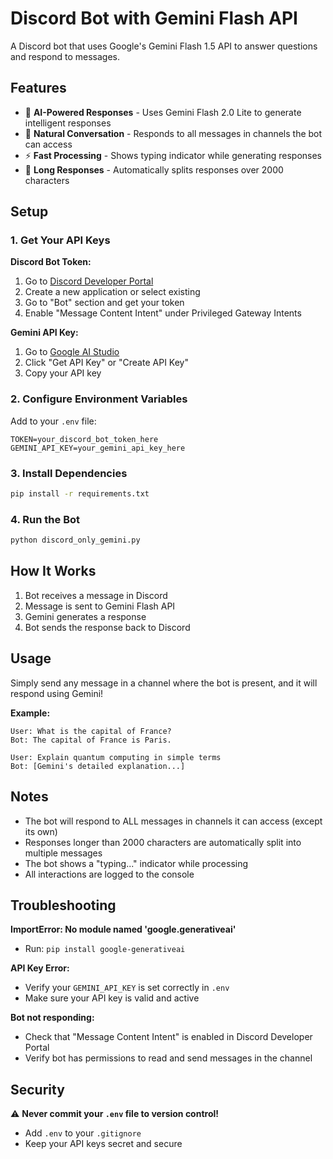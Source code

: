 # Discord Bot with Gemini Flash API

A Discord bot that uses Google's Gemini Flash 1.5 API to answer questions and respond to messages.

## Features

- 🤖 **AI-Powered Responses** - Uses Gemini Flash 2.0 Lite to generate intelligent responses
- 💬 **Natural Conversation** - Responds to all messages in channels the bot can access
- ⚡ **Fast Processing** - Shows typing indicator while generating responses
- 📝 **Long Responses** - Automatically splits responses over 2000 characters

## Setup

### 1. Get Your API Keys

**Discord Bot Token:**
1. Go to [Discord Developer Portal](https://discord.com/developers/applications)
2. Create a new application or select existing
3. Go to "Bot" section and get your token
4. Enable "Message Content Intent" under Privileged Gateway Intents

**Gemini API Key:**
1. Go to [Google AI Studio](https://makersuite.google.com/app/apikey)
2. Click "Get API Key" or "Create API Key"
3. Copy your API key

### 2. Configure Environment Variables

Add to your `.env` file:

```
TOKEN=your_discord_bot_token_here
GEMINI_API_KEY=your_gemini_api_key_here
```

### 3. Install Dependencies

```bash
pip install -r requirements.txt
```

### 4. Run the Bot

```bash
python discord_only_gemini.py
```

## How It Works

1. Bot receives a message in Discord
2. Message is sent to Gemini Flash API
3. Gemini generates a response
4. Bot sends the response back to Discord

## Usage

Simply send any message in a channel where the bot is present, and it will respond using Gemini!

**Example:**
```
User: What is the capital of France?
Bot: The capital of France is Paris.

User: Explain quantum computing in simple terms
Bot: [Gemini's detailed explanation...]
```

## Notes

- The bot will respond to ALL messages in channels it can access (except its own)
- Responses longer than 2000 characters are automatically split into multiple messages
- The bot shows a "typing..." indicator while processing
- All interactions are logged to the console

## Troubleshooting

**ImportError: No module named 'google.generativeai'**
- Run: `pip install google-generativeai`

**API Key Error:**
- Verify your `GEMINI_API_KEY` is set correctly in `.env`
- Make sure your API key is valid and active

**Bot not responding:**
- Check that "Message Content Intent" is enabled in Discord Developer Portal
- Verify bot has permissions to read and send messages in the channel

## Security

⚠️ **Never commit your `.env` file to version control!**
- Add `.env` to your `.gitignore`
- Keep your API keys secret and secure

